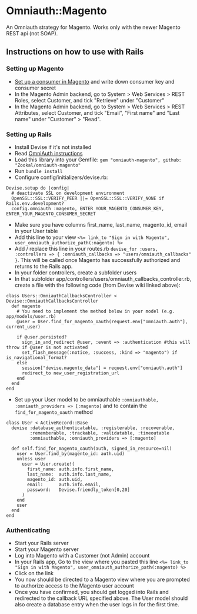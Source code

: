 # Omniauth::Magento

An Omniauth strategy for Magento. Works only with the newer Magento REST api (not SOAP).

## Instructions on how to use with Rails

### Setting up Magento

* [Set up a consumer in Magento](http://www.magentocommerce.com/api/rest/authentication/oauth_configuration.html) and write down consumer key and consumer secret
* In the Magento Admin backend, go to System > Web Services > REST Roles, select Customer, and tick "Retrieve" under "Customer"
* In the Magento Admin backend, go to System > Web Services > REST Attributes, select Customer, and tick "Email", "First name" and "Last name" under "Customer" > "Read".

### Setting up Rails

* Install Devise if it's not installed
* Read [OmniAuth instructions](https://github.com/plataformatec/devise/wiki/OmniAuth:-Overview)
* Load this library into your Gemfile: `gem "omniauth-magento", github: "Zookal/omniauth-magento"`
* Run `bundle install`
* Configure config/initializers/devise.rb:

```
Devise.setup do |config|
  # deactivate SSL on development environment
  OpenSSL::SSL::VERIFY_PEER ||= OpenSSL::SSL::VERIFY_NONE if Rails.env.development? 
  config.omniauth :magento, ENTER_YOUR_MAGENTO_CONSUMER_KEY, ENTER_YOUR_MAGENTO_CONSUMER_SECRET
```

* Make sure you have columns first_name, last_name, magento_id, email in your User table
* Add this line to your view `<%= link_to "Sign in with Magento", user_omniauth_authorize_path(:magento) %>`
* Add / replace this line in your routes.rb `devise_for :users, :controllers => { :omniauth_callbacks => "users/omniauth_callbacks" }`. This will be called once Magento has successfully authorized and returns to the Rails app.
* In your folder controllers, create a subfolder users
* In that subfolder app/controllers/users/omniauth_callbacks_controller.rb, create a file with the following code (from Devise wiki linked above):

```
class Users::OmniauthCallbacksController < Devise::OmniauthCallbacksController
  def magento
    # You need to implement the method below in your model (e.g. app/models/user.rb)
    @user = User.find_for_magento_oauth(request.env["omniauth.auth"], current_user)

    if @user.persisted?
      sign_in_and_redirect @user, :event => :authentication #this will throw if @user is not activated
      set_flash_message(:notice, :success, :kind => "magento") if is_navigational_format?
    else
      session["devise.magento_data"] = request.env["omniauth.auth"]
      redirect_to new_user_registration_url
    end
  end
end
```

* Set up your User model to be omniauthable `:omniauthable, :omniauth_providers => [:magento]` and to contain the `find_for_magento_oauth` method

```
class User < ActiveRecord::Base  
  devise :database_authenticatable, :registerable, :recoverable,
         :rememberable, :trackable, :validatable, :timeoutable
         :omniauthable, :omniauth_providers => [:magento]  

  def self.find_for_magento_oauth(auth, signed_in_resource=nil)
    user = User.find_by(magento_id: auth.uid)
    unless user
      user = User.create!(
        first_name: auth.info.first_name,                           
        last_name:  auth.info.last_name,
        magento_id: auth.uid,
        email:      auth.info.email,
        password:   Devise.friendly_token[0,20]
      )
    end
    user
  end         
end
```

### Authenticating

* Start your Rails server
* Start your Magento server
* Log into Magento with a Customer (not Admin) account
* In your Rails app, Go to the view where you pasted this line `<%= link_to "Sign in with Magento", user_omniauth_authorize_path(:magento) %>`
* Click on the link
* You now should be directed to a Magento view where you are prompted to authorize access to the Magento user account
* Once you have confirmed, you should get logged into Rails and redirected to the callback URL specified above. The User model should also create a database entry when the user logs in for the first time.
